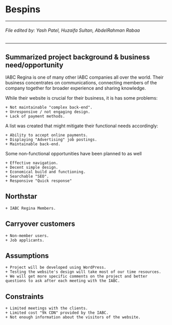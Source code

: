 # Bespins
***
###### File edited by: Yash Patel, Huzaifa Sultan, AbdelRahman Rabaa
***

## Summarized project background & business need/opportunity

IABC Regina is one of many other IABC companies all over the world. Their business concentrates on communications, connecting members of the company together for broader experience and sharing knowledge.

While their website is crucial for their business, it is has some problems:

    + Not maintainable "complex back-end".
    + Unresponsive / not engaging design.
    + Lack of payment methods.

A list was created that might mitigate their functional needs accordingly:

    + Ability to accept online payments.
    + Displaying "Advertising" job postings.
    + Maintainable back-end.

Some non-functional opportunities have been planned to as well

    + Effective navigation.
    + Decent simple design.
    + Economical build and functioning.
    + Searchable "SEO".
    + Responsive "Quick response"

## Northstar
    + IABC Regina Members.
## Carryover customers 
    + Non-member users.
    + Job applicants.

## Assumptions
    + Project will be developed using WordPress.
    + Testing the website's design will take most of our time resources.
    + We will get more specific comments on the project and better questions to ask after each meeting with the IABC.
## Constraints
    + Limited meetings with the clients.
    + Limited cost "9k CDN" provided by the IABC.
    + Not enough information about the visitors of the website.
